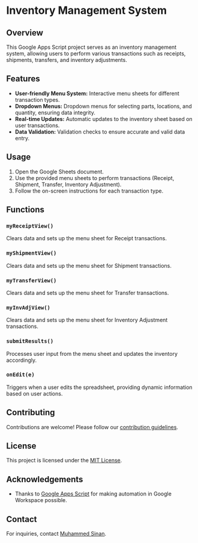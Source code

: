 # Inventory Management System

## Overview
This Google Apps Script project serves as an inventory management system, allowing users to perform various transactions such as receipts, shipments, transfers, and inventory adjustments.

## Features
- **User-friendly Menu System:** Interactive menu sheets for different transaction types.
- **Dropdown Menus:** Dropdown menus for selecting parts, locations, and quantity, ensuring data integrity.
- **Real-time Updates:** Automatic updates to the inventory sheet based on user transactions.
- **Data Validation:** Validation checks to ensure accurate and valid data entry.

## Usage
1. Open the Google Sheets document.
2. Use the provided menu sheets to perform transactions (Receipt, Shipment, Transfer, Inventory Adjustment).
3. Follow the on-screen instructions for each transaction type.

## Functions

### `myReceiptView()`
Clears data and sets up the menu sheet for Receipt transactions.

### `myShipmentView()`
Clears data and sets up the menu sheet for Shipment transactions.

### `myTransferView()`
Clears data and sets up the menu sheet for Transfer transactions.

### `myInvAdjView()`
Clears data and sets up the menu sheet for Inventory Adjustment transactions.

### `submitResults()`
Processes user input from the menu sheet and updates the inventory accordingly.

### `onEdit(e)`
Triggers when a user edits the spreadsheet, providing dynamic information based on user actions.

## Contributing
Contributions are welcome! Please follow our [contribution guidelines](CONTRIBUTING.md).

## License
This project is licensed under the [MIT License](LICENSE).

## Acknowledgements
- Thanks to [Google Apps Script](https://developers.google.com/apps-script) for making automation in Google Workspace possible.

## Contact
For inquiries, contact [Muhammed Sinan](mailto:muhammedsinan203@gmail.com).
